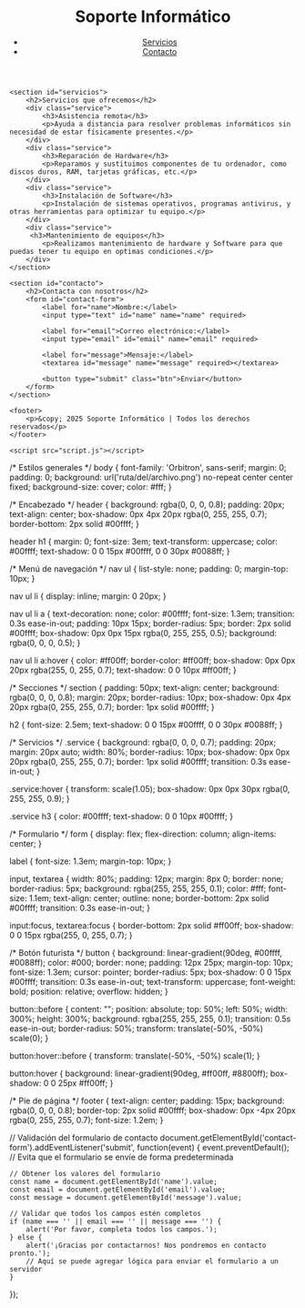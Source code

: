 <!DOCTYPE html>
<html lang="es">
<head>
    <meta charset="UTF-8">
    <meta name="viewport" content="width=device-width, initial-scale=1.0">
    <title>Soporte Informático</title>
    <link rel="stylesheet" href="styles.css">
</head>
<body>
    <header>
        <h1>Soporte Informático</h1>
        <nav>
            <ul>
                <li><a href="#servicios" class="btn">Servicios</a></li>
                <li><a href="#contacto" class="btn">Contacto</a></li>
            </ul>
        </nav>
    </header>

    <section id="servicios">
        <h2>Servicios que ofrecemos</h2>
        <div class="service">
            <h3>Asistencia remota</h3>
            <p>Ayuda a distancia para resolver problemas informáticos sin necesidad de estar físicamente presentes.</p>
        </div>
        <div class="service">
            <h3>Reparación de Hardware</h3>
            <p>Reparamos y sustituimos componentes de tu ordenador, como discos duros, RAM, tarjetas gráficas, etc.</p>
        </div>
        <div class="service">
            <h3>Instalación de Software</h3>
            <p>Instalación de sistemas operativos, programas antivirus, y otras herramientas para optimizar tu equipo.</p>
        </div>
        <div class="service">
         <h3>Mantenimiento de equipos</h3>
            <p>Realizamos mantenimiento de hardware y Software para que puedas tener tu equipo en optimas condiciones.</p>
        </div>
    </section>

    <section id="contacto">
        <h2>Contacta con nosotros</h2>
        <form id="contact-form">
            <label for="name">Nombre:</label>
            <input type="text" id="name" name="name" required>
            
            <label for="email">Correo electrónico:</label>
            <input type="email" id="email" name="email" required>
            
            <label for="message">Mensaje:</label>
            <textarea id="message" name="message" required></textarea>
            
            <button type="submit" class="btn">Enviar</button>
        </form>
    </section>

    <footer>
        <p>&copy; 2025 Soporte Informático | Todos los derechos reservados</p>
    </footer>

    <script src="script.js"></script>
</body>
</html>

/* Estilos generales */
body {
    font-family: 'Orbitron', sans-serif;
    margin: 0;
    padding: 0;
    background: url('ruta/del/archivo.png') no-repeat center center fixed;
    background-size: cover;
    color: #fff;
}

/* Encabezado */
header {
    background: rgba(0, 0, 0, 0.8);
    padding: 20px;
    text-align: center;
    box-shadow: 0px 4px 20px rgba(0, 255, 255, 0.7);
    border-bottom: 2px solid #00ffff;
}

header h1 {
    margin: 0;
    font-size: 3em;
    text-transform: uppercase;
    color: #00ffff;
    text-shadow: 0 0 15px #00ffff, 0 0 30px #0088ff;
}

/* Menú de navegación */
nav ul {
    list-style: none;
    padding: 0;
    margin-top: 10px;
}

nav ul li {
    display: inline;
    margin: 0 20px;
}

nav ul li a {
    text-decoration: none;
    color: #00ffff;
    font-size: 1.3em;
    transition: 0.3s ease-in-out;
    padding: 10px 15px;
    border-radius: 5px;
    border: 2px solid #00ffff;
    box-shadow: 0px 0px 15px rgba(0, 255, 255, 0.5);
    background: rgba(0, 0, 0, 0.5);
}

nav ul li a:hover {
    color: #ff00ff;
    border-color: #ff00ff;
    box-shadow: 0px 0px 20px rgba(255, 0, 255, 0.7);
    text-shadow: 0 0 10px #ff00ff;
}

/* Secciones */
section {
    padding: 50px;
    text-align: center;
    background: rgba(0, 0, 0, 0.8);
    margin: 20px;
    border-radius: 10px;
    box-shadow: 0px 4px 20px rgba(0, 255, 255, 0.7);
    border: 1px solid #00ffff;
}

h2 {
    font-size: 2.5em;
    text-shadow: 0 0 15px #00ffff, 0 0 30px #0088ff;
}

/* Servicios */
.service {
    background: rgba(0, 0, 0, 0.7);
    padding: 20px;
    margin: 20px auto;
    width: 80%;
    border-radius: 10px;
    box-shadow: 0px 0px 20px rgba(0, 255, 255, 0.7);
    border: 1px solid #00ffff;
    transition: 0.3s ease-in-out;
}

.service:hover {
    transform: scale(1.05);
    box-shadow: 0px 0px 30px rgba(0, 255, 255, 0.9);
}

.service h3 {
    color: #00ffff;
    text-shadow: 0 0 10px #00ffff;
}

/* Formulario */
form {
    display: flex;
    flex-direction: column;
    align-items: center;
}

label {
    font-size: 1.3em;
    margin-top: 10px;
}

input, textarea {
    width: 80%;
    padding: 12px;
    margin: 8px 0;
    border: none;
    border-radius: 5px;
    background: rgba(255, 255, 255, 0.1);
    color: #fff;
    font-size: 1.1em;
    text-align: center;
    outline: none;
    border-bottom: 2px solid #00ffff;
    transition: 0.3s ease-in-out;
}

input:focus, textarea:focus {
    border-bottom: 2px solid #ff00ff;
    box-shadow: 0 0 15px rgba(255, 0, 255, 0.7);
}

/* Botón futurista */
button {
    background: linear-gradient(90deg, #00ffff, #0088ff);
    color: #000;
    border: none;
    padding: 12px 25px;
    margin-top: 10px;
    font-size: 1.3em;
    cursor: pointer;
    border-radius: 5px;
    box-shadow: 0 0 15px #00ffff;
    transition: 0.3s ease-in-out;
    text-transform: uppercase;
    font-weight: bold;
    position: relative;
    overflow: hidden;
}

button::before {
    content: "";
    position: absolute;
    top: 50%;
    left: 50%;
    width: 300%;
    height: 300%;
    background: rgba(255, 255, 255, 0.1);
    transition: 0.5s ease-in-out;
    border-radius: 50%;
    transform: translate(-50%, -50%) scale(0);
}

button:hover::before {
    transform: translate(-50%, -50%) scale(1);
}

button:hover {
    background: linear-gradient(90deg, #ff00ff, #8800ff);
    box-shadow: 0 0 25px #ff00ff;
}

/* Pie de página */
footer {
    text-align: center;
    padding: 15px;
    background: rgba(0, 0, 0, 0.8);
    border-top: 2px solid #00ffff;
    box-shadow: 0px -4px 20px rgba(0, 255, 255, 0.7);
    font-size: 1.2em;
}


// Validación del formulario de contacto
document.getElementById('contact-form').addEventListener('submit', function(event) {
    event.preventDefault(); // Evita que el formulario se envíe de forma predeterminada

    // Obtener los valores del formulario
    const name = document.getElementById('name').value;
    const email = document.getElementById('email').value;
    const message = document.getElementById('message').value;

    // Validar que todos los campos estén completos
    if (name === '' || email === '' || message === '') {
        alert('Por favor, completa todos los campos.');
    } else {
        alert('¡Gracias por contactarnos! Nos pondremos en contacto pronto.');
        // Aquí se puede agregar lógica para enviar el formulario a un servidor
    }
});
